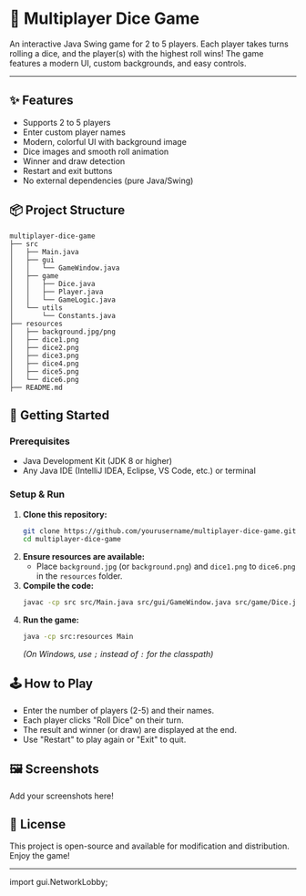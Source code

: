 # 🎲 Multiplayer Dice Game

An interactive Java Swing game for 2 to 5 players. Each player takes turns rolling a dice, and the player(s) with the highest roll wins! The game features a modern UI, custom backgrounds, and easy controls.

---

## ✨ Features
- Supports 2 to 5 players
- Enter custom player names
- Modern, colorful UI with background image
- Dice images and smooth roll animation
- Winner and draw detection
- Restart and exit buttons
- No external dependencies (pure Java/Swing)

## 📦 Project Structure
```
multiplayer-dice-game
├── src
│   ├── Main.java
│   ├── gui
│   │   └── GameWindow.java
│   ├── game
│   │   ├── Dice.java
│   │   ├── Player.java
│   │   └── GameLogic.java
│   └── utils
│       └── Constants.java
├── resources
│   ├── background.jpg/png
│   ├── dice1.png
│   ├── dice2.png
│   ├── dice3.png
│   ├── dice4.png
│   ├── dice5.png
│   └── dice6.png
├── README.md
```

## 🚀 Getting Started

### Prerequisites
- Java Development Kit (JDK 8 or higher)
- Any Java IDE (IntelliJ IDEA, Eclipse, VS Code, etc.) or terminal

### Setup & Run
1. **Clone this repository:**
   ```sh
   git clone https://github.com/yourusername/multiplayer-dice-game.git
   cd multiplayer-dice-game
   ```
2. **Ensure resources are available:**
   - Place `background.jpg` (or `background.png`) and `dice1.png` to `dice6.png` in the `resources` folder.
3. **Compile the code:**
   ```sh
   javac -cp src src/Main.java src/gui/GameWindow.java src/game/Dice.java src/game/Player.java src/game/GameLogic.java src/utils/Constants.java
   ```
4. **Run the game:**
   ```sh
   java -cp src:resources Main
   ```
   *(On Windows, use `;` instead of `:` for the classpath)*

## 🕹️ How to Play
- Enter the number of players (2-5) and their names.
- Each player clicks "Roll Dice" on their turn.
- The result and winner (or draw) are displayed at the end.
- Use "Restart" to play again or "Exit" to quit.

## 🖼️ Screenshots
Add your screenshots here!

## 📄 License
This project is open-source and available for modification and distribution. Enjoy the game!

---

import gui.NetworkLobby;